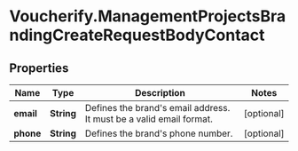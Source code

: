 # Voucherify.ManagementProjectsBrandingCreateRequestBodyContact

## Properties

Name | Type | Description | Notes
------------ | ------------- | ------------- | -------------
**email** | **String** | Defines the brand&#39;s email address. It must be a valid email format. | [optional] 
**phone** | **String** | Defines the brand&#39;s phone number. | [optional] 


